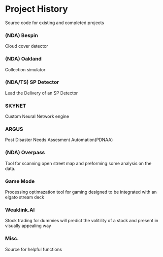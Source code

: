 # Project History
Source code for existing and completed projects

### (NDA) Bespin
Cloud cover detector

### (NDA) Oakland
Collection simulator

### (NDA/TS) SP Detector
Lead the Delivery of an SP Detector

### SKYNET
Custom Neural Network engine

### ARGUS
Post Disaster Needs Assesment Automation(PDNAA)

### (NDA) Overpass
Tool for scanning open street map and preforming some analysis on the data.

### Game Mode
Processing optimazation tool for gaming designed to be integrated with an elgato stream deck

### Weaklink.AI
Stock trading for dummies will predict the volitility of a stock and present in visually appealing way

### Misc.
Source for helpful functions

